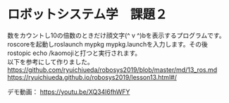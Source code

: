 # ロボットシステム学　課題２
数をカウントし10の倍数のときだけ顔文字(^ v ^)bを表示するプログラムです。roscoreを起動しroslaunch mypkg mypkg.launchを入力します。その後rostopic echo /kaomojiと打つと実行されます。  
以下を参考にして作りました。  
https://github.com/ryuichiueda/robosys2019/blob/master/md/13_ros.md  
https://ryuichiueda.github.io/robosys2019/lesson13.html#/  

デモ動画： https://youtu.be/XQ34l6fhWFY
